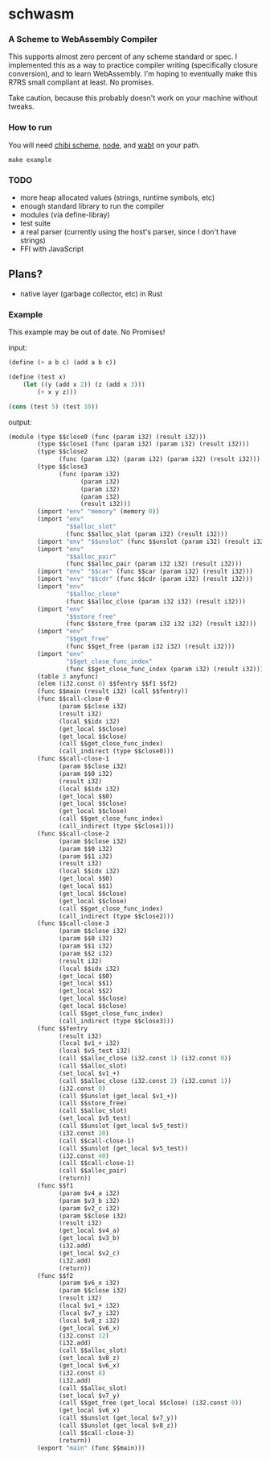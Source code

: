 # schwasm

### A Scheme to WebAssembly Compiler

This supports almost zero percent of any scheme standard or spec. I implemented this as a way to practice compiler writing (specifically closure conversion), and to learn WebAssembly. I'm hoping to eventually make this R7RS small compliant at least. No promises.

Take caution, because this probably doesn't work on your machine without tweaks.


### How to run

You will need [chibi scheme](https://github.com/ashinn/chibi-scheme/), [node](https://nodejs.org), and [wabt](https://github.com/WebAssembly/wabt) on your path.

```
make example
```

### TODO

- more heap allocated values (strings, runtime symbols, etc)
- enough standard library to run the compiler 
- modules (via define-libray)
- test suite
- a real parser (currently using the host's parser, since I don't have strings)
- FFI with JavaScript

## Plans?

- native layer (garbage collector, etc) in Rust

### Example

This example may be out of date. No Promises!

input:

```scheme
(define (+ a b c) (add a b c))

(define (test x)
    (let ((y (add x 2)) (z (add x 3)))
        (+ x y z)))

(cons (test 5) (test 10))
```

output:

```scheme
(module (type $$close0 (func (param i32) (result i32)))
        (type $$close1 (func (param i32) (param i32) (result i32)))
        (type $$close2
              (func (param i32) (param i32) (param i32) (result i32)))
        (type $$close3
              (func (param i32)
                    (param i32)
                    (param i32)
                    (param i32)
                    (result i32)))
        (import "env" "memory" (memory 0))
        (import "env"
                "$$alloc_slot"
                (func $$alloc_slot (param i32) (result i32)))
        (import "env" "$$unslot" (func $$unslot (param i32) (result i32)))
        (import "env"
                "$$alloc_pair"
                (func $$alloc_pair (param i32 i32) (result i32)))
        (import "env" "$$car" (func $$car (param i32) (result i32)))
        (import "env" "$$cdr" (func $$cdr (param i32) (result i32)))
        (import "env"
                "$$alloc_close"
                (func $$alloc_close (param i32 i32) (result i32)))
        (import "env"
                "$$store_free"
                (func $$store_free (param i32 i32 i32) (result i32)))
        (import "env"
                "$$get_free"
                (func $$get_free (param i32 i32) (result i32)))
        (import "env"
                "$$get_close_func_index"
                (func $$get_close_func_index (param i32) (result i32)))
        (table 3 anyfunc)
        (elem (i32.const 0) $$fentry $$f1 $$f2)
        (func $$main (result i32) (call $$fentry))
        (func $$call-close-0
              (param $$close i32)
              (result i32)
              (local $$idx i32)
              (get_local $$close)
              (get_local $$close)
              (call $$get_close_func_index)
              (call_indirect (type $$close0)))
        (func $$call-close-1
              (param $$close i32)
              (param $$0 i32)
              (result i32)
              (local $$idx i32)
              (get_local $$0)
              (get_local $$close)
              (get_local $$close)
              (call $$get_close_func_index)
              (call_indirect (type $$close1)))
        (func $$call-close-2
              (param $$close i32)
              (param $$0 i32)
              (param $$1 i32)
              (result i32)
              (local $$idx i32)
              (get_local $$0)
              (get_local $$1)
              (get_local $$close)
              (get_local $$close)
              (call $$get_close_func_index)
              (call_indirect (type $$close2)))
        (func $$call-close-3
              (param $$close i32)
              (param $$0 i32)
              (param $$1 i32)
              (param $$2 i32)
              (result i32)
              (local $$idx i32)
              (get_local $$0)
              (get_local $$1)
              (get_local $$2)
              (get_local $$close)
              (get_local $$close)
              (call $$get_close_func_index)
              (call_indirect (type $$close3)))
        (func $$fentry
              (result i32)
              (local $v1_+ i32)
              (local $v5_test i32)
              (call $$alloc_close (i32.const 1) (i32.const 0))
              (call $$alloc_slot)
              (set_local $v1_+)
              (call $$alloc_close (i32.const 2) (i32.const 1))
              (i32.const 0)
              (call $$unslot (get_local $v1_+))
              (call $$store_free)
              (call $$alloc_slot)
              (set_local $v5_test)
              (call $$unslot (get_local $v5_test))
              (i32.const 20)
              (call $$call-close-1)
              (call $$unslot (get_local $v5_test))
              (i32.const 40)
              (call $$call-close-1)
              (call $$alloc_pair)
              (return))
        (func $$f1
              (param $v4_a i32)
              (param $v3_b i32)
              (param $v2_c i32)
              (param $$close i32)
              (result i32)
              (get_local $v4_a)
              (get_local $v3_b)
              (i32.add)
              (get_local $v2_c)
              (i32.add)
              (return))
        (func $$f2
              (param $v6_x i32)
              (param $$close i32)
              (result i32)
              (local $v1_+ i32)
              (local $v7_y i32)
              (local $v8_z i32)
              (get_local $v6_x)
              (i32.const 12)
              (i32.add)
              (call $$alloc_slot)
              (set_local $v8_z)
              (get_local $v6_x)
              (i32.const 8)
              (i32.add)
              (call $$alloc_slot)
              (set_local $v7_y)
              (call $$get_free (get_local $$close) (i32.const 0))
              (get_local $v6_x)
              (call $$unslot (get_local $v7_y))
              (call $$unslot (get_local $v8_z))
              (call $$call-close-3)
              (return))
        (export "main" (func $$main)))

```